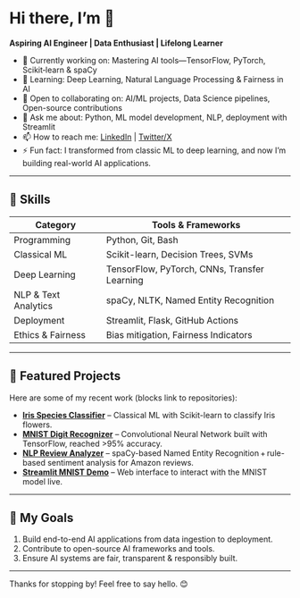 # Hi there, I’m <Your Name> 👋

**Aspiring AI Engineer | Data Enthusiast | Lifelong Learner**

- 🔭 Currently working on: Mastering AI tools—TensorFlow, PyTorch, Scikit‑learn & spaCy  
- 🌱 Learning: Deep Learning, Natural Language Processing & Fairness in AI  
- 👯 Open to collaborating on: AI/ML projects, Data Science pipelines, Open-source contributions  
- 💬 Ask me about: Python, ML model development, NLP, deployment with Streamlit  
- 📫 How to reach me: [LinkedIn](<your-linkedin-url>) | [Twitter/X](<your-twitter-handle>)  
- ⚡ Fun fact: I transformed from classic ML to deep learning, and now I’m building real-world AI applications.

---

## 🔧 Skills

| Category              | Tools & Frameworks                             |
|-----------------------|------------------------------------------------|
| Programming           | Python, Git, Bash                             |
| Classical ML          | Scikit-learn, Decision Trees, SVMs            |
| Deep Learning         | TensorFlow, PyTorch, CNNs, Transfer Learning  |
| NLP & Text Analytics  | spaCy, NLTK, Named Entity Recognition         |
| Deployment            | Streamlit, Flask, GitHub Actions              |
| Ethics & Fairness     | Bias mitigation, Fairness Indicators          |

---

## 🧪 Featured Projects

Here are some of my recent work (blocks link to repositories):

- **[Iris Species Classifier](<repo-url-1>)** – Classical ML with Scikit-learn to classify Iris flowers.  
- **[MNIST Digit Recognizer](<repo-url-2>)** – Convolutional Neural Network built with TensorFlow, reached >95% accuracy.  
- **[NLP Review Analyzer](<repo-url-3>)** – spaCy-based Named Entity Recognition + rule-based sentiment analysis for Amazon reviews.  
- **[Streamlit MNIST Demo](<repo-url-4>)** – Web interface to interact with the MNIST model live.

---

## 🎯 My Goals

1. Build end-to-end AI applications from data ingestion to deployment.  
2. Contribute to open-source AI frameworks and tools.  
3. Ensure AI systems are fair, transparent & responsibly built.

---

Thanks for stopping by! Feel free to say hello. 😊  
